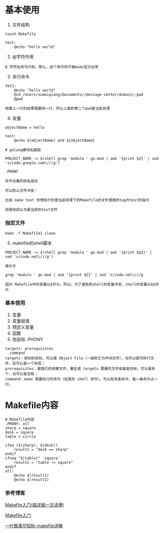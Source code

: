 # 基本使用

1. 文件结构

```
touch Makefile
```

```
test:
    @echo "hello world"
```

2. @字符作用

```
@ 字符在命令行前，那么，这个命令将不被make显示出来
```

3. 多行命令

```
fmt3:
	@echo "hello world"
	@cd /Users/xuweiqiang/Documents//message-center/domain/;pwd
	@pwd
```
```
依赖上一行的结果需要同一行，所以上面的第二个pwd是当前目录
```

4. 变量

```
objectName = hello

test:
    @echo $(objectName) and ${objectName}

# golang模块名截取

PROJECT_NAME := $(shell grep 'module ' go.mod | awk '{print $2}' | sed 's/code.google.com\///g')
```

```
.PHONY 

命令合集的别名组合

可以防止文件冲突：

比如 make test 你想执行的是当前目录下的Makefile的文件里面的tag为test的指令

但是他却认为是当前的test文件

```

### 指定文件
```
make -f Makefile1 clean
```

5. makefile的shell脚本

```
PROJECT_NAME := $(shell grep 'module ' go.mod | awk '{print $$2}' | sed 's/code.net\///g')

等价于

grep 'module ' go.mod | awk '{print $2}' | sed 's/code.net\///g

因为 Makefile中的变量以$开头，所以，为了避免和shell的变量冲突，shell的变量以$$开头
```


### 基本使用

1. 变量
2. 变量赋值
3. 预定义变量
4. 函数
5. 伪目标 .PHONY

```
targets: prerequisites
  command
targets：规则的目标，可以是 Object File（一般称它为中间文件），也可以是可执行文件，还可以是一个标签；
prerequisites：是我们的依赖文件，要生成 targets 需要的文件或者是目标。可以是多个，也可以是没有；
command：make 需要执行的命令（任意的 shell 命令）。可以有多条命令，每一条命令占一行。
```

# Makefile内容

```
# Makefile内容
.PHONY: all
sharp = square
desk = square
table = circle

ifeq ($(sharp), $(desk))
	result1 = "desk == sharp"
endif
ifneq "$(table)" 'square'
	result2 = "table != square"
endif
all:
	@echo $(result1)
	@echo $(result2)
```




### 参考博客

[Makefile入门(超详细一文读懂)](https://blog.csdn.net/ZBraveHeart/article/details/123187908)

[Makefile入门](https://blog.csdn.net/Luckiers/article/details/124765087)

[一叶飘落尽知秋-makefile详解](https://www.cnblogs.com/paul-617/p/15501875.html)
